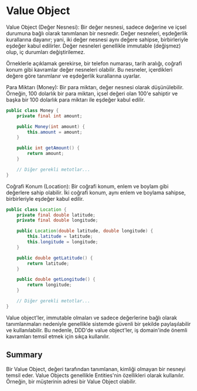 # Value Object


Value Object (Değer Nesnesi): Bir değer nesnesi, sadece değerine ve içsel durumuna bağlı olarak tanımlanan bir nesnedir. Değer nesneleri, eşdeğerlik kurallarına dayanır; yani, iki değer nesnesi aynı değere sahipse, birbirleriyle eşdeğer kabul edilirler. Değer nesneleri genellikle immutable (değişmez) olup, iç durumları değiştirilemez.

Örneklerle açıklamak gerekirse, bir telefon numarası, tarih aralığı, coğrafi konum gibi kavramlar değer nesneleri olabilir. Bu nesneler, içerdikleri değere göre tanımlanır ve eşdeğerlik kurallarına uyarlar.

Para Miktarı (Money): Bir para miktarı, değer nesnesi olarak düşünülebilir. Örneğin, 100 dolarlık bir para miktarı, içsel değeri olan 100'e sahiptir ve başka bir 100 dolarlık para miktarı ile eşdeğer kabul edilir.

```java
public class Money {
    private final int amount;

    public Money(int amount) {
        this.amount = amount;
    }

    public int getAmount() {
        return amount;
    }

    // Diğer gerekli metotlar...
}


```

Coğrafi Konum (Location): Bir coğrafi konum, enlem ve boylam gibi değerlere sahip olabilir. İki coğrafi konum, aynı enlem ve boylama sahipse, birbirleriyle eşdeğer kabul edilir.

```java
public class Location {
    private final double latitude;
    private final double longitude;

    public Location(double latitude, double longitude) {
        this.latitude = latitude;
        this.longitude = longitude;
    }

    public double getLatitude() {
        return latitude;
    }

    public double getLongitude() {
        return longitude;
    }

    // Diğer gerekli metotlar...
}


```

Value object'ler, immutable olmaları ve sadece değerlerine bağlı olarak tanımlanmaları nedeniyle genellikle sistemde güvenli bir şekilde paylaşılabilir ve kullanılabilir. Bu nedenle, DDD'de value object'ler, iş domain'inde önemli kavramları temsil etmek için sıkça kullanılır.

## Summary

Bir Value Object, değeri tarafından tanımlanan, kimliği olmayan bir nesneyi temsil eder. Value Objects genellikle Entities'nin özellikleri olarak kullanılır. Örneğin, bir müşterinin adresi bir Value Object olabilir.






